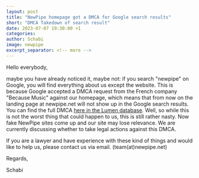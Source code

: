 ```yaml
---
layout: post
title: "NewPipe homepage got a DMCA for Google search results"
short: "DMCA Takedown of search result"
date: 2023-07-07 19:30:00 +1
categories: 
author: Schabi 
image: newpipe
excerpt_separator: <!-- more -->
---
```

Hello everybody,

maybe you have already noticed it, maybe not: if you search "newpipe" on Google, you will find everything about us except the website. This is because Google accepted a DMCA request from the French company "Because Music" against our homepage, which means that from now on the landing page at newpipe.net will not show up in the Google search results. You can find the full DMCA [here in the Lumen database](https://lumendatabase.org/notices/34149383).
Well, so while this is not the worst thing that could happen to us, this is still rather nasty. Now fake NewPipe sites come up and our site may lose relevance. We are currently discussing whether to take legal actions against this DMCA.

If you are a lawyer and have experience with these kind of things and would like to help us, please contact us via email. (team(at)newpipe.net)

Regards,

Schabi

